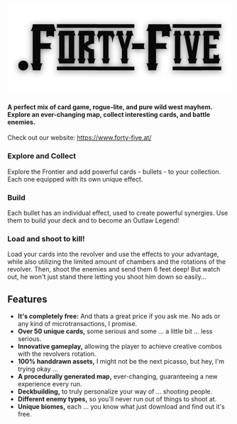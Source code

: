 ![logo](./assets/textures/logo.png)

<picture>
  <source media="(prefers-color-scheme: dark)" srcset="./assets/textures/logo_white.png">
  <source media="(prefers-color-scheme: light)" srcset="./assets/textures/logo.png">
</picture>

#### A perfect mix of card game, rogue-lite, and pure wild west mayhem. Explore an ever-changing map, collect interesting cards, and battle enemies.

Check out our website:
https://www.forty-five.at/

### Explore and Collect

Explore the Frontier and add powerful cards - bullets - to your collection. Each one equipped with its own unique effect.

### Build

Each bullet has an individual effect, used to create powerful synergies. Use them to build your deck and to become an
Outlaw Legend!

### Load and shoot to kill!

Load your cards into the revolver and use the effects to your advantage, while also utilizing the
limited amount of chambers and the rotations of the revolver. Then, shoot the enemies and send
them 6 feet deep! But watch out, he won't just stand there letting you shoot him down so easily...

## Features

- **It's completely free:** And thats a great price if you ask me. No ads or any kind of microtransactions, I promise.
- **Over 50 unique cards,** some serious and some … a little bit … less serious.
- **Innovative gameplay,** allowing the player to achieve creative combos with the revolvers rotation.
- **100% handdrawn assets,** I might not be the next picasso, but hey, I'm trying okay …
- **A procedurally generated map,** ever-changing, guaranteeing a new experience every run.
- **Deckbuilding,** to truly personalize your way of … shooting people.
- **Different enemy types,** so you'll never run out of things to shoot at.
- **Unique biomes,** each … you know what just download and find out it's free.
